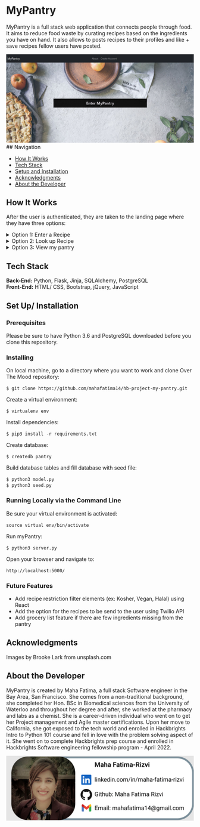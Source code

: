 # MyPantry

MyPantry is a full stack web application that connects people through food. It aims to reduce food waste by curating recipes based on the ingredients you have on hand. It also allows to posts recipes to their profiles and like + save recipes fellow users have posted.

<img src="static/img/Capture-1.JPG">
## Navigation

- [How It Works](#how-it-works)
- [Tech Stack](#tech-stack)
- [Setup and Installation](#setup)
- [Acknowledgments](#acknowledgment)
- [About the Developer](#about-developer)

## <a name="how-it-works"></a>How It Works

After the user is authenticated, they are taken to the landing page where they have three options:


 
<details><summary>Option 1: Enter a Recipe</summary>
<p>

#### This lets the user enter recipes they would like to be saved on their profile. JavaScripts event handlers are used to add quantities in the text boxes that show up after an ingredient is entered.

</p>
</details>

<details><summary>Option 2: Look up Recipe</summary>
<p>

#### This feature lets the user select ingredients they have available in their pantry. A multiselect bar lets the user pick various ingredients at a time and upon clicking search a GET request is made to the server which sends a filter query to the database to render the recipes available for each ingredient. Each request is also saved in the database, by date and ingredients, to give a user an opportunity to revisit their choices. This makes going back to recipes easier

</p>
</details>

<details><summary>Option 3: View my pantry</summary>
<p>

#### This feature leads the profile page where the user is able to see the recipes they have posted, fellow users recipes which they have liked and previous pantry submissions they have made, sorted into a Bootstrap accordion by date stamp.

</p>
</details>

## <a name="tech-stack"></a>Tech Stack

<strong>Back-End:</strong> Python, Flask, Jinja, SQLAlchemy, PostgreSQL<br>
<strong>Front-End:</strong> HTML/ CSS, Bootstrap, jQuery, JavaScript <br>



## <a name="setup"></a>Set Up/ Installation

### Prerequisites

Please be sure to have Python 3.6 and PostgreSQL downloaded before you clone this repository.

### Installing

On local machine, go to a directory where you want to work and clone Over The Mood repository:

```
$ git clone https://github.com/mahafatima14/hb-project-my-pantry.git
```

Create a virtual environment:

```
$ virtualenv env
```

Install dependencies:

```
$ pip3 install -r requirements.txt
```

Create database:

```
$ createdb pantry
```

Build database tables and fill database with seed file:

```
$ python3 model.py
$ python3 seed.py
```

### Running Locally via the Command Line

Be sure your virtual environment is activated:

```
source virtual env/bin/activate

```

Run myPantry:

```
$ python3 server.py
```

Open your browser and navigate to:

```
http://localhost:5000/
```

### Future Features

- Add recipe restriction filter elements (ex: Kosher, Vegan, Halal) using React 
- Add the option for the recipes to be send to the user using Twilio API
- Add grocery list feature if there are few ingredients missing from the pantry

## <a name="acknowledgment"></a>Acknowledgments

Images by Brooke Lark from unsplash.com

## <a name="about-developer"></a>About the Developer

MyPantry is created by Maha Fatima, a full stack Software engineer in the Bay Area, San Francisco. She comes from a non-traditional background, she completed her Hon. BSc in Biomedical sciences from the University of Waterloo and throughout her degree and after, she worked at the pharmacy and labs as a chemist. She is a career-driven individual who went on to get her Project management and Agile master certifications. 
Upon her move to California, she got exposed to the tech world and enrolled in Hackbrights Intro to Python 101 course and fell in love with the problem solving aspect of it. She went on to complete Hackbrights prep course and enrolled in Hackbrights Software engineering fellowship program - April 2022.

<img src="static/img/contactcard.jpg">

